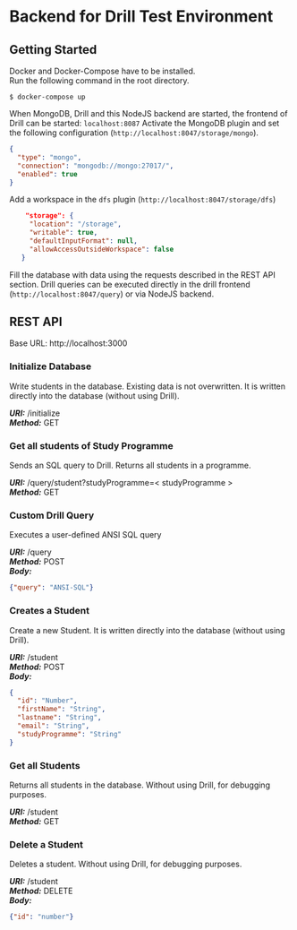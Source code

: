 # Backend for Drill Test Environment

## Getting Started
Docker and Docker-Compose have to be installed.  
Run the following command in the root directory.
```shell
$ docker-compose up
```
When MongoDB, Drill and this NodeJS backend are started, the frontend of Drill can be started: `localhost:8087`
Activate the MongoDB plugin and set the following configuration (`http://localhost:8047/storage/mongo`).
```json
{
  "type": "mongo",
  "connection": "mongodb://mongo:27017/",
  "enabled": true
}
```

Add a workspace in the `dfs` plugin (`http://localhost:8047/storage/dfs`)
 ```json
     "storage": {
      "location": "/storage",
      "writable": true,
      "defaultInputFormat": null,
      "allowAccessOutsideWorkspace": false
    }
 ```

Fill the database with data using the requests described in the REST API section.
Drill queries can be executed directly in the drill frontend (`http://localhost:8047/query`) or via NodeJS backend.

## REST API

Base URL:
http://localhost:3000

### Initialize Database
Write students in the database. Existing data is not overwritten.
It is written directly into the database (without using Drill).

***URI:*** /initialize  
***Method:*** GET  

### Get all students of Study Programme
Sends an SQL query to Drill. Returns all students in a programme.

***URI:*** /query/student?studyProgramme=< studyProgramme >  
***Method:*** GET  

### Custom Drill Query
Executes a user-defined ANSI SQL query

***URI:*** /query  
***Method:*** POST  
***Body:*** 
```json
{"query": "ANSI-SQL"}
```


### Creates a Student
Create a new Student. It is written directly into the database (without using Drill). 

***URI:*** /student  
***Method:*** POST  
***Body:*** 
```json
{
  "id": "Number",
  "firstName": "String",
  "lastname": "String",
  "email": "String",
  "studyProgramme": "String"
}
```


### Get all Students
Returns all students in the database. Without using Drill, for debugging purposes.

***URI:*** /student  
***Method:*** GET  

### Delete a Student
Deletes a student.  Without using Drill, for debugging purposes.

***URI:*** /student  
***Method:*** DELETE  
***Body:***
```json
{"id": "number"}
```
